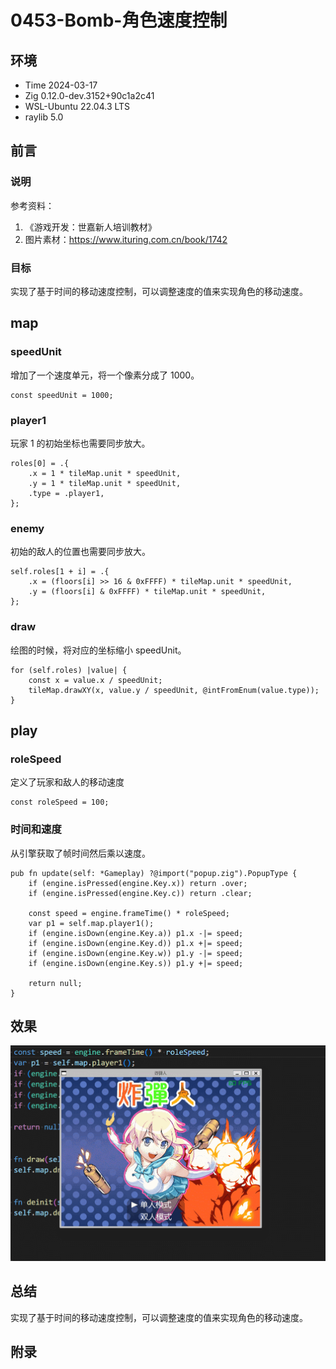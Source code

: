 # 0453-Bomb-角色速度控制

## 环境

- Time 2024-03-17
- Zig 0.12.0-dev.3152+90c1a2c41
- WSL-Ubuntu 22.04.3 LTS
- raylib 5.0

## 前言

### 说明

参考资料：

1. 《游戏开发：世嘉新人培训教材》
2. 图片素材：<https://www.ituring.com.cn/book/1742>

### 目标

实现了基于时间的移动速度控制，可以调整速度的值来实现角色的移动速度。

## map

### speedUnit

增加了一个速度单元，将一个像素分成了 1000。

```zig
const speedUnit = 1000;
```

### player1

玩家 1 的初始坐标也需要同步放大。

```zig
roles[0] = .{
    .x = 1 * tileMap.unit * speedUnit,
    .y = 1 * tileMap.unit * speedUnit,
    .type = .player1,
};
```

### enemy

初始的敌人的位置也需要同步放大。

```zig
self.roles[1 + i] = .{
    .x = (floors[i] >> 16 & 0xFFFF) * tileMap.unit * speedUnit,
    .y = (floors[i] & 0xFFFF) * tileMap.unit * speedUnit,
};
```

### draw

绘图的时候，将对应的坐标缩小 speedUnit。

```zig
for (self.roles) |value| {
    const x = value.x / speedUnit;
    tileMap.drawXY(x, value.y / speedUnit, @intFromEnum(value.type));
}
```

## play

### roleSpeed

定义了玩家和敌人的移动速度

```zig
const roleSpeed = 100;
```

### 时间和速度

从引擎获取了帧时间然后乘以速度。

```zig
pub fn update(self: *Gameplay) ?@import("popup.zig").PopupType {
    if (engine.isPressed(engine.Key.x)) return .over;
    if (engine.isPressed(engine.Key.c)) return .clear;

    const speed = engine.frameTime() * roleSpeed;
    var p1 = self.map.player1();
    if (engine.isDown(engine.Key.a)) p1.x -|= speed;
    if (engine.isDown(engine.Key.d)) p1.x +|= speed;
    if (engine.isDown(engine.Key.w)) p1.y -|= speed;
    if (engine.isDown(engine.Key.s)) p1.y +|= speed;

    return null;
}
```

## 效果

![bomb][1]

## 总结

实现了基于时间的移动速度控制，可以调整速度的值来实现角色的移动速度。

[1]: images/bomb09.gif

## 附录
